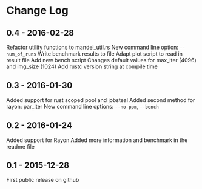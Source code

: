 # Change Log

## 0.4 - 2016-02-28
Refactor utility functions to mandel_util.rs
New command line option: `--num_of_runs`
Write benchmark results to file
Adapt plot script to read in result file
Add new bench script
Changes default values for max_iter (4096) and img_size (1024)
Add rustc version string at compile time

## 0.3 - 2016-01-30
Added support for rust scoped pool and jobsteal
Added second method for rayon: par_iter
New command line options: `--no-ppm`, `--bench`

## 0.2 - 2016-01-24
Added support for Rayon
Added more information and benchmark in the readme file

## 0.1 - 2015-12-28
First public release on github
